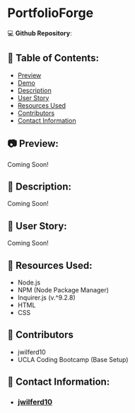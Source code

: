 # PortfolioForge

:computer: **Github Repository**:

## :open_file_folder: Table of Contents:
  - [Preview](#camera-preview)
  - [Demo](#movie_camera-demo)
  - [Description](#wave-description)
  - [User Story](#book-user-story)
  - [Resources Used](#floppy_disk-resources-used)
  - [Contributors](#paperclip-contributors)
  - [Contact Information](#e-mail-contact-information)

## :camera: Preview:
Coming Soon!

## :wave: Description: 
Coming Soon!

## :book: User Story:
Coming Soon!

## :floppy_disk: Resources Used:
- Node.js
- NPM (Node Package Manager)
- Inquirer.js (v.^9.2.8)
- HTML
- CSS

## :paperclip: Contributors
- jwilferd10
- UCLA Coding Bootcamp (Base Setup)

  
## :e-mail: Contact Information:
- ### [jwilferd10](https://github.com/jwilferd10)